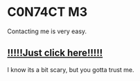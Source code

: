 # C0N74CT M3

Contacting me is very easy.

## [!!!!!Just click here!!!!!](https://github.com/sarankirthic/sarankirthic)
I know its a bit scary, but you gotta trust me.

